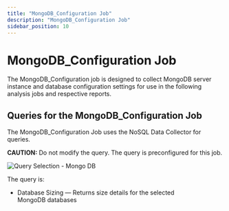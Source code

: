 ```yaml
---
title: "MongoDB_Configuration Job"
description: "MongoDB_Configuration Job"
sidebar_position: 10
---
```


# MongoDB_Configuration Job

The MongoDB_Configuration job is designed to collect MongoDB server instance and database
configuration settings for use in the following analysis jobs and respective reports.

## Queries for the MongoDB_Configuration Job

The MongoDB_Configuration Job uses the NoSQL Data Collector for queries.

**CAUTION:** Do not modify the query. The query is preconfigured for this job.

![Query Selection - Mongo DB](/img/product_docs/accessanalyzer/12.0/solutions/databases/mongodb/collection/configurationjob.webp)

The query is:

- Database Sizing — Returns size details for the selected MongoDB databases
